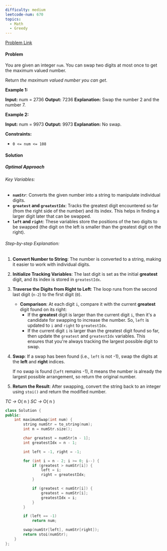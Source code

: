 ```yaml
---
difficulty: medium
leetcode-num: 670
topics:
  - Math
  - Greedy
---
```

[Problem Link](https://leetcode.com/problems/maximum-swap/)

#### Problem
You are given an integer `num`. You can swap two digits at most once to get the maximum valued number.

Return _the maximum valued number you can get_.

**Example 1:**

**Input:** num = 2736
**Output:** 7236
**Explanation:** Swap the number 2 and the number 7.

**Example 2:**

**Input:** num = 9973
**Output:** 9973
**Explanation:** No swap.

**Constraints:**

- `0 <= num <= 108`

#### Solution
##### Optimal Approach
###### Key Variables:

- **`numStr`**: Converts the given number into a string to manipulate individual digits.
- **`greatest` and `greatestIdx`**: Tracks the greatest digit encountered so far (from the right side of the number) and its index. This helps in finding a larger digit later that can be swapped.
- **`left` and `right`**: These variables store the positions of the two digits to be swapped (the digit on the left is smaller than the greatest digit on the right).

###### Step-by-step Explanation:

1. **Convert Number to String**: The number is converted to a string, making it easier to work with individual digits.
    
2. **Initialize Tracking Variables**: The last digit is set as the initial **greatest** digit, and its index is stored in `greatestIdx`.
    
3. **Traverse the Digits from Right to Left**: The loop runs from the second last digit (`n-2`) to the first digit (`0`).
    
    - **Comparison**: At each digit `i`, compare it with the current **greatest** digit found on its right:
        - If the **greatest** digit is larger than the current digit `i`, then it's a candidate for swapping to increase the number. So, `left` is updated to `i` and `right` to `greatestIdx`.
        - If the current digit `i` is larger than the greatest digit found so far, then update the `greatest` and `greatestIdx` variables. This ensures that you're always tracking the largest possible digit to swap.
4. **Swap**: If a swap has been found (i.e., `left` is not -1), swap the digits at the **left** and **right** indices.
    
    If no swap is found (`left` remains -1), it means the number is already the largest possible arrangement, so return the original number.
    
5. **Return the Result**: After swapping, convert the string back to an integer using `stoi()` and return the modified number.


*TC ->* O( n )
*SC ->* O( n )

```cpp title=Code
class Solution {
public:
    int maximumSwap(int num) {
        string numStr = to_string(num);
        int n = numStr.size();

        char greatest = numStr[n - 1];
        int greatestIdx = n - 1;

        int left = -1, right = -1;

        for (int i = n - 2; i >= 0; i--) {
            if (greatest > numStr[i]) {
                left = i;
                right = greatestIdx;
            }

            if (greatest < numStr[i]) {
                greatest = numStr[i];
                greatestIdx = i;
            }
        }

        if (left == -1)
            return num;

        swap(numStr[left], numStr[right]);
        return stoi(numStr);
    }
};
```